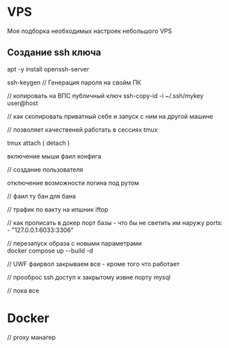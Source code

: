 # VPS
Моя подборка необходимых настроек небольшого VPS 


## Создание ssh ключа

apt -y install openssh-server

ssh-keygen // Генерация пароля на свойм ПК



// копировать на ВПС  публичный ключ
ssh-copy-id -i ~/.ssh/mykey user@host

// как скопировать приватный себе и запуск с ним на другой машине 

// позволяет качественей работать в сессиях 
tmux

tmux attach ( detach )

включение мыши 
фаил конфига 

// создание пользователя

отключение возможности логина под рутом

// фаил ту бан для бана 

// трафик по вакту на ипшник
iftop


// как прописать в докер порт базы - что бы не светить им наружу
 ports:
      - "127.0.0.1:6033:3306"

// перезапуск образа с новыми параметрами  
docker compose up --build -d 


// UWF фаирвол закрываем все - кроме того что работает 

// прооброс ssh доступ к закрытому извне порту mysql

// пока все 


# Docker
// proxy манагер 

